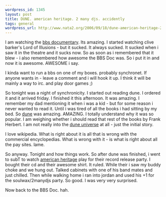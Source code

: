 ```yaml
--- 
wordpress_id: 1345
layout: post
title: DUNE. american heritage. 2 many djs. accidently
tags: general
wordpress_url: http://www.nata2.org/2006/09/18/dune-american-heritage-2-many-djs-accidently/
---
```

I am watching the <a href="http://www.bbsdocumentary.com/">bbs documentary</a>. Its amazing. I started watching clive barker's Lord of Illusions - but it sucked. It always sucked. It sucked when i saw it in the theatre and it sucks now. So as soon as i remembered that it blew - i also remembered how awesome the BBS Doc was. So i put it in and now it is awesome. AWESOME i say.

I kinda want to run a bbs on one of my boxes. probably synchronet. If anyone wants in - leave a comment and i will hook it up. I think it will be mainly a way to irc. and play door games ;)

So tonight was a night of synchronicity. I started out reading dune. I ordered it and it arrived friday. I finished it this afternoon. It was amazing.  I remember my dad mentioning it when i was a kid - but for some reason i never wanted to read it. Until i was tired of all the books i had sitting by my bed. So <a href="http://en.wikipedia.org/wiki/Dune_(novel)">dune</a> was amazing. AMAZING. I totally understand why it was so popular. I am weighing whether i should read that rest of the books by Frank Herbert. I am not really into the <a href="http://en.wikipedia.org/wiki/Dune_Universe">dune universe</a> at all - just the initial story.

I love wikipedia. What is right about it is all that is wrong with the commercial encyclopedias. What is wrong with it - is what is right about all the pay sites. lame.

So anyway. Tonight and how things work. So after dune was finished, i went to subT to watch <a href="http://www.americanfuckingheritage.com/">american heritage</a> play for their record release party. I bought their cd and their awesome shirt. It ruled. While their i saw my buddy choke and we hung out. Talked cabinets with one of his band mates and just chilled. Then while walking home i ran into jordan and used his +1 for the soulwax/2manydjs party. So good. I was very very surprised.

Now back to the BBS Doc. hah.
